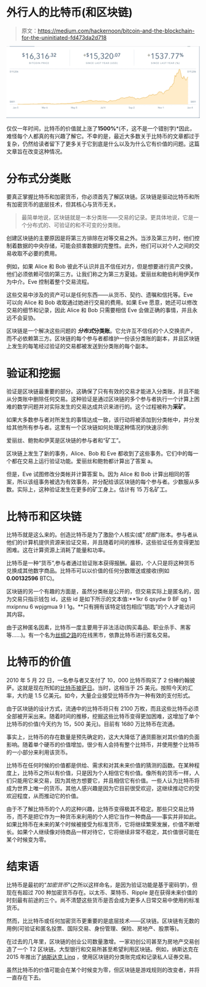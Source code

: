 # 外行人的比特币(和区块链)

> 原文：<https://medium.com/hackernoon/bitcoin-and-the-blockchain-for-the-uninitiated-fd473da2d718>

![](img/239db160f54f76436c905ac710195b12.png)

仅仅一年时间，比特币的价值就上涨了**1500%***(不，这不是一个错别字)*因此，难怪每个人都真的有兴趣了解它。不幸的是，最近大多数关于比特币的文章都过于复杂，仍然给读者留下了更多关于它到底是什么以及为什么它有价值的问题。这篇文章旨在改变这种情况。

# 分布式分类账

要真正掌握比特币和加密货币，你必须首先了解区块链。区块链是驱动比特币和所有加密货币的底层技术，但其核心与货币无关。

> 最简单地说，区块链就是一本分类账——交易的记录。更具体地说，它是一个分布式的、可验证的和不可变的分类账。

创建区块链的主要原因是将第三方排除在对等交易之外。当涉及第三方时，他们控制着数据的中央存储，可能会损害数据的完整性。此外，他们可以对个人之间的交易收取不必要的费用。

例如，如果 Alice 和 Bob 彼此不认识并且不信任对方，但是想要进行资产交换，他们必须依赖可信的第三方。让我们称之为第三方夏娃。爱丽丝和鲍伯利用伊芙作为中介。Eve 控制着整个交易流程。

这些交易中涉及的资产可以是任何东西——从货币、契约、遗嘱和信托等。Eve 可以向 Alice 和 Bob 收取通过她进行交易的费用。如果 Eve 愿意，她还可以修改交易的细节和记录，因此 Alice 和 Bob 只需要相信 Eve 会做正确的事情，并且永远不会妥协。

区块链是一个解决这些问题的 ***分布式*分类账**。它允许互不信任的个人交换资产，而不必依赖第三方。区块链的每个参与者都维护一份该分类账的副本，并且区块链上发生的每笔经过验证的交易都被发送到分类账的每个副本。

# 验证和挖掘

验证是区块链最重要的部分。这确保了只有有效的交易才能进入分类账，并且不能从分类账中删除任何交易。这种验证是通过区块链的多个参与者执行一个计算上困难的数学问题并对实际发生的交易达成共识来进行的。这个过程被称为**采矿**。

如果大多数参与者对所发生的事情达成一致，该行动将被添加到分类帐中，并分发给其他所有参与者。这里有一个区块链如何处理这种情况的快速示例:

爱丽丝、鲍勃和伊芙是区块链的参与者和“矿工”。

区块链上发生了新的事务，Alice、Bob 和 Eve 都收到了这些事务。它们中的每一个都在交易上运行验证功能。爱丽丝和鲍勃都计算出了答案 a。

但是，Eve 试图修改分类帐并计算答案 b。因为 Alice 和 Bob 计算出相同的答案，所以该组事务被选为有效事务，并分配给该区块链的每个参与者。少数服从多数。实际上，这种验证发生在更多的矿工身上。估计有 15 万名矿工。

# 比特币和区块链

比特币就是这么来的。创造比特币是为了激励个人核实(或"*挖掘*")账本。参与者从他们的计算机提供资源来验证交易，并且随着时间的推移，这些验证任务变得更加困难。这在计算资源上消耗了能量和功率。

比特币是一种“货币”,参与者通过验证账本获得报酬。最初，个人只是将这种货币兑换成其他数字商品。比特币可以以价值的任何分数赠送或接收(例如 **0.00132596** BTC)。

区块链的另一个有趣的方面是，虽然分类帐是公开的，但交易实际上是匿名的，因为交易只指示钱包 id，这些 id 是如下所示的文本值:**1kr 6 qsydw 9 BF qg 1 mxipnnu 6 wpjgmua 9 I 1g。**只有拥有该特定钱包相应“钥匙”的个人才能访问其内容。

由于这种匿名因素，比特币一度主要用于非法活动(购买毒品、职业杀手、黑客等……)。有一个名为[丝绸之路](https://en.wikipedia.org/wiki/Silk_Road_(marketplace))的在线黑市，依靠比特币进行匿名交易。

# 比特币的价值

2010 年 5 月 22 日，一名参与者又支付了 10，000 比特币购买了 2 份棒约翰披萨。这就是现在所知的[比特币披萨日](https://www.investopedia.com/news/bitcoin-pizza-day-celebrating-20-million-pizza-order/)。当时，这相当于 25 美元。按照今天的汇率，大约是 1.5 亿美元。如今，大量企业接受比特币作为一种有效的支付形式。

由于区块链的设计方式，流通中的比特币将只有 2100 万枚，而且这些比特币必须全部被开采出来。随着时间的推移，挖掘这些比特币变得更加困难，这增加了单个比特币的价值(今天约为 15，500 美元)。目前有 1680 万比特币在流通。

事实上，比特币的存在数量是预先确定的，这大大降低了通货膨胀对其价值的负面影响。随着单个硬币的价值增加，很少有人会持有整个比特币，并使用整个比特币的一小部分来利用该货币。

比特币在任何时候的价值都是供给、需求和对其未来价值的猜测的函数。在某种程度上，比特币之所以有价值，只是因为个人相信它有价值。像所有的货币一样，人们只能用它来交易，因为其他方想要它，并且相信它有价值。一些人认为比特币将成为世界上唯一的货币。其他人感兴趣是因为它目前很受欢迎，这继续推动它的受欢迎程度，从而推动它的价值。

由于不了解比特币的个人的这种兴趣，比特币变得极其不稳定。那些只交易比特币，而不是把它作为一种货币来利用的个人把它当作一种商品——事实并非如此。如果比特币在未来的某个时候被接受为标准货币，它将继续繁荣发展，价值不断增长。如果个人继续像对待商品一样对待它，它将继续非常不稳定，其价值很可能在某个时候变为零。

# 结束语

比特币是最初的“*加密货币*”(之所以这样命名，是因为验证功能是基于密码学)，但现在有超过 700 种加密货币存在。以太币、莱特币、Ripple 是在获得未来价值的时刻最有前途的三个。尚不清楚这些货币是否会成为更多人日常交易中使用的标准货币。

然而，比比特币或任何加密货币更重要的是底层技术——区块链。区块链有无数的用例(可验证和匿名投票、国际交易、身份管理、保险、房地产、股票等)。

在过去的几年里，区块链的创业公司数量激增。一家初创公司甚至为房地产交易创造了一个 T2 区块链。大型银行和交易所甚至希望利用区块链。例如，纳斯达克在 2015 年推出了[纳斯达克 Linq](http://ir.nasdaq.com/releasedetail.cfm?releaseid=948326) ，使用区块链的分类账完成和记录私人证券交易。

虽然比特币的价值可能会在某个时候变为零，但区块链是游戏规则的改变者，并将一直存在下去。